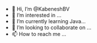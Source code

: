 - 👋 Hi, I’m @KabeneshBV
- 👀 I’m interested in  ...
- 🌱 I’m currently learning Java...
- 💞️ I’m looking to collaborate on ...
- 📫 How to reach me ...

<!---
KabeneshBV/KabeneshBV is a ✨ special ✨ repository because its `README.md` (this file) appears on your GitHub profile.
You can click the Preview link to take a look at your changes.
--->
